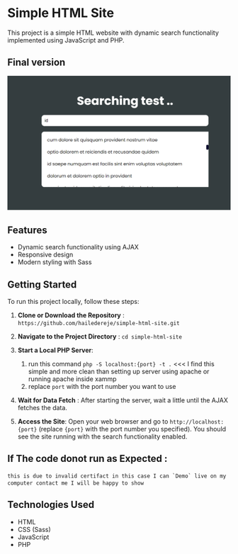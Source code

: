 # Simple HTML Site

This project is a simple HTML website with dynamic search functionality implemented using JavaScript and PHP.

## Final version
![final-result](https://github.com/hailedereje/simple-html-site/blob/main/searching-2.png?raw=true)
## Features

- Dynamic search functionality using AJAX
- Responsive design
- Modern styling with Sass

## Getting Started

To run this project locally, follow these steps:

1. **Clone or Download the Repository** : `https://github.com/hailedereje/simple-html-site.git`

2. **Navigate to the Project Directory** : `cd simple-html-site`

3. **Start a Local PHP Server**: 
    1. run this command `php -S localhost:{port} -t .` <<< I find this simple and more clean than setting up server using apache or running apache inside xammp 
    2. replace `port` with the port number you want to use

4. **Wait for Data Fetch** :
After starting the server, wait a little until the AJAX fetches the data.

5. **Access the Site**:
Open your web browser and go to `http://localhost:{port}` (replace `{port}` with the port number you specified). You should see the site running with the search functionality enabled.

## If The code donot run as Expected : 
    this is due to invalid certifact in this case I can `Demo` live on my computer contact me I will be happy to show
## Technologies Used

- HTML
- CSS (Sass)
- JavaScript
- PHP
